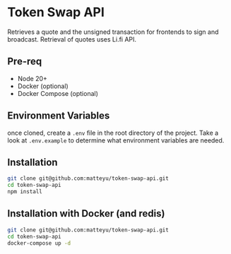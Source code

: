 # Token Swap API

Retrieves a quote and the unsigned transaction for frontends to sign and broadcast.  Retrieval of quotes uses Li.fi API.

## Pre-req
- Node 20+
- Docker (optional)
- Docker Compose (optional)

## Environment Variables
once cloned, create a `.env` file in the root directory of the project.  Take a look at `.env.example` to determine what environment variables are needed.

## Installation
```sh
git clone git@github.com:matteyu/token-swap-api.git
cd token-swap-api
npm install
```

## Installation with Docker (and redis)
```sh
git clone git@github.com:matteyu/token-swap-api.git
cd token-swap-api
docker-compose up -d
```